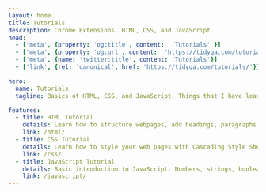 ```yaml
---
layout: home
title: Tutorials
description: Chrome Extensions. HTML, CSS, and JavaScript.
head:
  - ['meta', {property: 'og:title', content:  'Tutorials' }]
  - ['meta', {property: 'og:url', content:  'https://tidyqa.com/tutorials/' }] 
  - ['meta', {name: 'twitter:title', content: 'Tutorials'}]
  - ['link', {rel: 'canonical', href: 'https://tidyqa.com/tutorials/'}]

hero:
  name: Tutorials
  tagline: Basics of HTML, CSS, and JavaScript. Things that I have learned and I want to share.

features:
  - title: HTML Tutorial
    details: Learn how to structure webpages, add headings, paragraphs, links, images, and lists.
    link: /html/
  - title: CSS Tutorial
    details: Learn how to style your web pages with Cascading Style Sheets through easy-to-follow tutorials.
    link: /css/
  - title: JavaScript Tutorial
    details: Basic introduction to JavaScript. Numbers, strings, booleans, arrays, objects, and more.
    link: /javascript/
---
```


